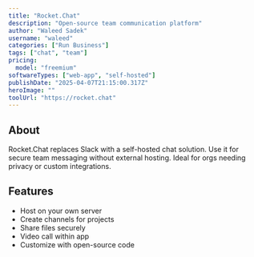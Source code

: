 ```yaml
---
title: "Rocket.Chat"
description: "Open-source team communication platform"
author: "Waleed Sadek"
username: "waleed"
categories: ["Run Business"]
tags: ["chat", "team"]
pricing:
  model: "freemium"
softwareTypes: ["web-app", "self-hosted"]
publishDate: "2025-04-07T21:15:00.317Z"
heroImage: ""
toolUrl: "https://rocket.chat"
---
```

## About
Rocket.Chat replaces Slack with a self-hosted chat solution. Use it for secure team messaging without external hosting. Ideal for orgs needing privacy or custom integrations.

## Features
- Host on your own server
- Create channels for projects
- Share files securely
- Video call within app
- Customize with open-source code